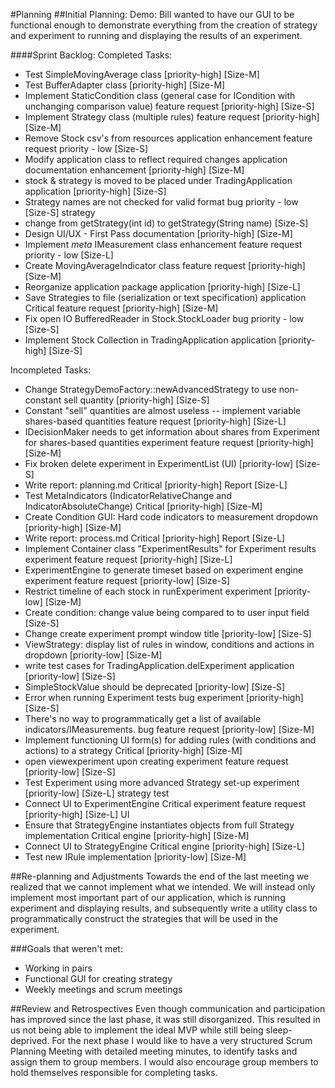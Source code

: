 #Planning
##Initial Planning:
Demo: Bill wanted to have our GUI to be functional enough to demonstrate everything from the creation of strategy and experiment to running and displaying the results of an experiment.

####Sprint Backlog:
Completed Tasks:
* Test SimpleMovingAverage class [priority-high] [Size-M]
* Test BufferAdapter class [priority-high] [Size-M]
* Implement StaticCondition class (general case for ICondition with unchanging comparison value) feature request [priority-high] [Size-S] 
* Implement Strategy class (multiple rules) feature request [priority-high] [Size-M]
* Remove Stock csv's from resources application enhancement feature request priority - low [Size-S]
* Modify application class to reflect required changes application documentation enhancement [priority-high] [Size-M]
* stock & strategy is moved to be placed under TradingApplication application [priority-high] [Size-S]
* Strategy names are not checked for valid format bug priority - low [Size-S] strategy
* change from getStrategy(int id) to getStrategy(String name) [Size-S]
* Design UI/UX - First Pass documentation [priority-high] [Size-M] 
* Implement *meta* IMeasurement class enhancement feature request priority - low [Size-L]
* Create MovingAverageIndicator class feature request [priority-high] [Size-M]
* Reorganize application package application [priority-high] [Size-L]
* Save Strategies to file (serialization or text specification) application Critical feature request [priority-high] [Size-M]
* Fix open IO BufferedReader in Stock.StockLoader bug priority - low [Size-S]
* Implement Stock Collection in TradingApplication application [priority-high] [Size-S]

Incompleted Tasks:
* Change StrategyDemoFactory::newAdvancedStrategy to use non-constant sell quantity [priority-high] [Size-S]
* Constant "sell" quantities are almost useless -- implement variable shares-based quantities feature request [priority-high] [Size-L] 
* IDecisionMaker needs to get information about shares from Experiment for shares-based quantities experiment feature request [priority-high] [Size-M] 
* Fix broken delete experiment in ExperimentList (UI) [priority-low] [Size-S] 
* Write report: planning.md Critical [priority-high] Report [Size-L]
* Test MetaIndicators (IndicatorRelativeChange and IndicatorAbsoluteChange) Critical [priority-high] [Size-M]
* Create Condition GUI: Hard code indicators to measurement dropdown [priority-high] [Size-M] 
* Write report: process.md Critical [priority-high] Report [Size-L]
* Implement Container class "ExperimentResults" for Experiment results experiment feature request [priority-high] [Size-L]
* ExperimentEngine to generate timeset based on experiment engine experiment feature request [priority-low] [Size-S]
* Restrict timeline of each stock in runExperiment experiment [priority-low] [Size-M]
* Create condition: change value being compared to to user input field [Size-S] 
* Change create experiment prompt window title [priority-low] [Size-S]
* ViewStrategy: display list of rules in window, conditions and actions in dropdown [priority-low] [Size-M] 
* write test cases for TradingApplication.delExperiment application [priority-low] [Size-S]
* SimpleStockValue should be deprecated [priority-low] [Size-S]
* Error when running Experiment tests bug experiment [priority-high] [Size-S] 
* There's no way to programmatically get a list of available indicators/IMeasurements. bug feature request [priority-low] [Size-M]
* Implement functioning UI form(s) for adding rules (with conditions and actions) to a strategy Critical [priority-high] [Size-M]
* open viewexperiment upon creating experiment feature request [priority-low] [Size-S]
* Test Experiment using more advanced Strategy set-up experiment [priority-low] [Size-L] strategy test
* Connect UI to ExperimentEngine Critical experiment feature request [priority-high] [Size-L] UI
* Ensure that StrategyEngine instantiates objects from full Strategy implementation Critical engine [priority-high] [Size-M]
* Connect UI to StrategyEngine Critical engine [priority-high] [Size-L]
* Test new IRule implementation [priority-low] [Size-M] 

##Re-planning and Adjustments
Towards the end of the last meeting we realized that we cannot implement what we intended. We will instead only implement most important part of our application, which is running experiment and displaying results, and subsequently write a utility class to programmatically construct the strategies that will be used in the experiment.

###Goals that weren't met:
* Working in pairs
* Functional GUI for creating strategy
* Weekly meetings and scrum meetings

##Review and Retrospectives
Even though communication and participation has improved since the last phase, it was still disorganized. This resulted in us not being able to implement the ideal MVP while still being sleep-deprived.
For the next phase I would like to have a very structured Scrum Planning Meeting with detailed meeting minutes, to identify tasks and assign them to group members. I would also encourage group members to hold themselves responsible for completing tasks.

